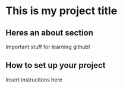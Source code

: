# This is my project title

## Heres an about section

Important stuff for learning github!

## How to set up your project

Insert instrucitons here
